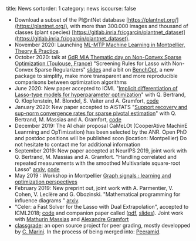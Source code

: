 title: News
sortorder: 1
category: news
iscourse: false

- Download a subset of the Pl@ntNet database [https://plantnet.org/](https://plantnet.org/), with more than 300.000 images and thousand of classes (plant species)
[https://gitlab.inria.fr/cgarcin/plantnet_dataset](https://gitlab.inria.fr/cgarcin/plantnet_dataset).
- November 2020: Launching [ML-MTP Machine Learning in Montpellier, Theory & Practice](https://groupes.renater.fr/wiki/ml-mtp/index).
- October 2020: talk at [GdR MIA Thematic day on Non-Convex Sparse Optimization (Toulouse, France)](https://www.irit.fr/~Emmanuel.Soubies/Docs/Thematic_Day_MIA_09-10-2020.pdf) "Screening Rules for Lasso with Non-Convex Sparse Regularizers" [slides](talks/MIA_2020.pdf) and a bit on
[BenchOpt](https://benchopt.github.io/), a new package to simplify, make more transparent and more reproducible comparisons between optimization algorithms
- June 2020: New paper accepted to ICML "[Implicit differentiation of Lasso-type models for hyperparameter optimization](https://arxiv.org/abs/2002.08943)" with Q. Bertrand, Q. Klopfenstein, M. Blondel, S. Vaiter and A. Gramfort, [code](https://github.com/QB3/sparse-ho)
- January 2020: New paper accepted to AISTATS "[Support recovery and sup-norm convergence rates for sparse pivotal estimation](https://arxiv.org/abs/2001.05401)" with Q. Bertrand, M. Massias and A. Gramfort, [code](https://github.com/QB3/CLaR)
- December 2019: The AI chair proposal CaMeLOt (CooperAtive MachinE Leanrning and OpTimization) has been selected by the ANR. Open PhD and postdoc positions will be published soon (location: Montpellier)
 Do not hesitate to contact me for additional information
- September 2019: New paper accepted at NeurIPS 2019, joint work with Q. Bertrand, M. Massias and A. Gramfort. "Handling correlated and repeated measurements with the smoothed Multivariate square-root Lasso" [arxiv](https://arxiv.org/abs/1902.02509), [code](https://github.com/QB3/CLaR)
- May 2019 : Workshop in Montpellier [Graph signals : learning and optimization perspectives](https://graph-sig-2019.sciencesconf.org/)
- February 2019: New preprint out, joint work with A. Parmentier, V. Cohen, V. Leclère and G. Obozinski. "Mathematical programming for influence diagrams " [arxiv](https://arxiv.org/abs/1902.07039).
- "Celer: a Fast Solver for the Lasso with Dual Extrapolation", accepted to ICML2018; [code](https://mathurinm.github.io/celer/) and companion paper called ([pdf](https://arxiv.org/abs/1802.07481), [slides](http://localhost/talks/UBC.pdf)).
Joint work with [Mathurin Massias](https://mathurinm.github.io/)	and [Alexandre Gramfort](http://alexandre.gramfort.net/)
- [classgrade](https://github.com/classgrade/classgrade): an open source project for peer grading, mostly developped by [C. Marini](https://github.com/camillemarini). In the process of being merged into: [Peeramid](https://github.com/SOSFutur-public/Peeramid).
